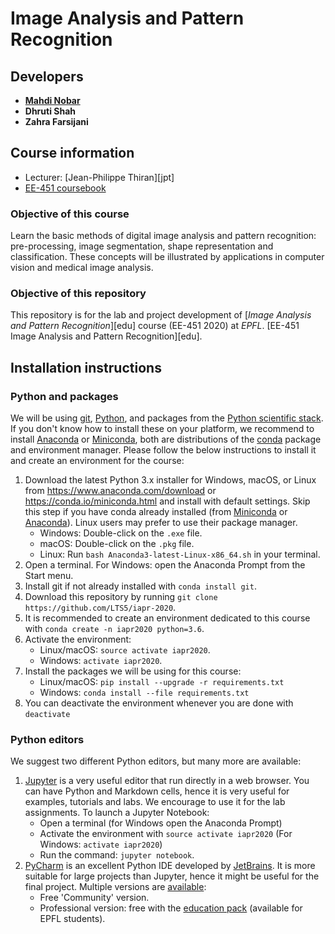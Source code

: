 # Image Analysis and Pattern Recognition

## Developers
* [__Mahdi Nobar__][Mahdi]
* __Dhruti Shah__
* __Zahra Farsijani__

## Course information
* Lecturer: [Jean-Philippe Thiran][jpt]
* [EE-451 coursebook][coursebook]

[Mahdi]: https://www.linkedin.com/in/mahdi-nobar/?originalSubdomain=ch
[coursebook]: https://edu.epfl.ch/coursebook/en/image-analysis-and-pattern-recognition-EE-451

### Objective of this course
Learn the basic methods of digital image analysis and pattern recognition:
pre-processing, image segmentation, shape representation and classification.
These concepts will be illustrated by applications in computer vision and
medical image analysis.

### Objective of this repository
This repository is for the lab and project development of [_Image Analysis and Pattern Recognition_][edu] course (EE-451 2020) at _EPFL_.
[EE-451 Image Analysis and Pattern Recognition][edu].

## Installation instructions

### Python and packages
We will be using [git], [Python], and packages from the
[Python scientific stack][scipy].
If you don't know how to install these on your platform, we recommend to
install [Anaconda] or [Miniconda], both are distributions of the [conda]
package and environment manager.
Please follow the below instructions to install it and create an environment
for the course:

1. Download the latest Python 3.x installer for Windows, macOS, or Linux from
   <https://www.anaconda.com/download> or <https://conda.io/miniconda.html>
   and install with default settings.
   Skip this step if you have conda already installed (from [Miniconda] or
   [Anaconda]).
   Linux users may prefer to use their package manager.
   * Windows: Double-click on the `.exe` file.
   * macOS: Double-click on the `.pkg` file.
   * Linux: Run `bash Anaconda3-latest-Linux-x86_64.sh` in your terminal.
1. Open a terminal. For Windows: open the Anaconda Prompt from the Start menu.
1. Install git if not already installed with `conda install git`.
1. Download this repository by running
   `git clone https://github.com/LTS5/iapr-2020`.
1. It is recommended to create an environment dedicated to this course with
   `conda create -n iapr2020 python=3.6`.
1. Activate the environment:
   * Linux/macOS: `source activate iapr2020`.
   * Windows: `activate iapr2020`.
1. Install the packages we will be using for this course:
   * Linux/macOS: `pip install --upgrade -r requirements.txt`
   * Windows: `conda install --file requirements.txt`
1. You can deactivate the environment whenever you are done with `deactivate`

[git]: https://git-scm.com
[python]: https://www.python.org
[scipy]: https://www.scipy.org
[anaconda]: https://anaconda.org
[miniconda]: https://conda.io/miniconda.html
[conda]: https://conda.io

### Python editors

We suggest two different Python editors, but many more are available:

1. [Jupyter] is a very useful editor that run directly in a web browser.
   You can have Python and Markdown cells, hence it is very useful for
   examples, tutorials and labs.
   We encourage to use it for the lab assignments.
   To launch a Jupyter Notebook:
   * Open a terminal (for Windows open the Anaconda Prompt)
   * Activate the environment with `source activate iapr2020` (For Windows:
   `activate iapr2020`)
   * Run the command: `jupyter notebook`.
1. [PyCharm] is an excellent Python IDE developed by [JetBrains].
   It is more suitable for large projects than Jupyter, hence it might be
   useful for the final project.
   Multiple versions are [available][pycharm-dl]:
   * Free 'Community' version.
   * Professional version: free with the [education pack][jetbrains-student]
   (available for EPFL students).

[jupyter]: https://jupyter.org/
[pycharm]: https://www.jetbrains.com/pycharm/
[jetbrains]: https://www.jetbrains.com/
[pycharm-dl]: https://www.jetbrains.com/pycharm/download/
[jetbrains-student]: https://www.jetbrains.com/student/
